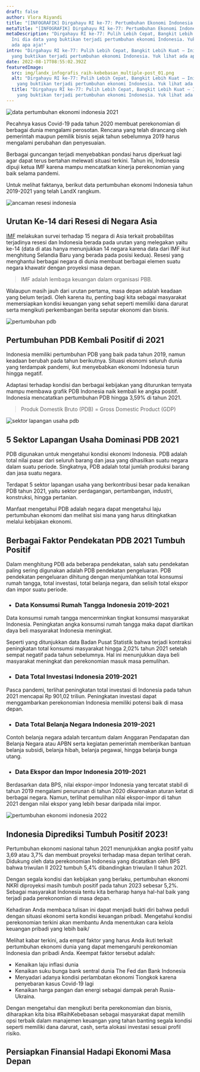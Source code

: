 ```yaml
---
draft: false
author: Vlora Riyandi
title: "[INFOGRAFIK] Dirgahayu RI ke-77: Pertumbuhan Ekonomi Indonesia 2019-21"
metaTitle: "[INFOGRAFIK] Dirgahayu RI ke-77: Pertumbuhan Ekonomi Indonesia 2019-21"
metaDescription: "Dirgahayu RI ke-77: Pulih Lebih Cepat, Bangkit Lebih Kuat –
  Ini dia data yang buktikan terjadi pertumbuhan ekonomi Indonesia. Yuk lihat
  ada apa aja!"
intro: "Dirgahayu RI ke-77: Pulih Lebih Cepat, Bangkit Lebih Kuat – Ini dia data
  yang buktikan terjadi pertumbuhan ekonomi Indonesia. Yuk lihat ada apa aja!"
date: 2022-08-17T08:55:02.392Z
featuredImage:
  src: img/landx_infografis_raih-kebebasan_multiple-post_01.png
  alt: "Dirgahayu RI ke-77: Pulih Lebih Cepat, Bangkit Lebih Kuat – Ini dia data
    yang buktikan terjadi pertumbuhan ekonomi Indonesia. Yuk lihat ada apa aja!"
  title: "Dirgahayu RI ke-77: Pulih Lebih Cepat, Bangkit Lebih Kuat – Ini dia data
    yang buktikan terjadi pertumbuhan ekonomi Indonesia. Yuk lihat ada apa aja!"
---
```

![data pertumbuhan ekonomi indonesia 2021](https://cdn.discordapp.com/attachments/913745757100711946/1009382662986793020/LandX_Infografis_Raih-Kebebasan_17-agustus.png)

Pecahnya kasus Covid-19 pada tahun 2020 membuat perekonomian di berbagai dunia mengalami perosotan. Rencana yang telah dirancang oleh pemerintah maupun pemilik bisnis sejak tahun sebelumnya 2019 harus mengalami perubahan dan penyesuaian.

Berbagai guncangan terjadi menyebabkan pondasi harus diperkuat lagi agar dapat terus bertahan melewati situasi terkini. Tahun ini, Indonesia dipuji ketua IMF karena mampu mencatatkan kinerja perekonomian yang baik selama pandemi.

Untuk melihat faktanya, berikut data pertumbuhan ekonomi Indonesia tahun 2019-2021 yang telah LandX rangkum.

![ancaman resesi indonesia](img/landx_infografis_raih-kebebasan_multiple-post_02.png "ancaman resesi indonesia")

## Urutan Ke-14 dari Resesi di Negara Asia

[IMF](https://landx.id/blog/apa-itu-imf-kegiatan-tujuan-dan-tanggapan-imf-terhadap-indonesia/) melakukan survei terhadap 15 negara di Asia terkait probabilitas terjadinya resesi dan Indonesia berada pada urutan yang melegakan yaitu ke-14 (data di atas hanya menunjukkan 14 negara karena data dari IMF ikut menghitung Selandia Baru yang berada pada posisi kedua). Resesi yang menghantui berbagai negara di dunia membuat berbagai elemen suatu negara khawatir dengan proyeksi masa depan.

> IMF adalah lembaga keuangan dalam organisasi PBB.

Walaupun masih jauh dari urutan pertama, masa depan adalah keadaan yang belum terjadi. Oleh karena itu, penting bagi kita sebagai masyarakat memersiapkan kondisi keuangan yang sehat seperti memiliki dana darurat serta mengikuti perkembangan berita seputar ekonomi dan bisnis.

![pertumbuhan pdb](img/landx_infografis_raih-kebebasan_multiple-post_04.png "pertumbuhan pdb")

## Pertumbuhan PDB Kembali Positif di 2021

Indonesia memiliki pertumbuhan PDB yang baik pada tahun 2019, namun keadaan berubah pada tahun berikutnya. Situasi ekonomi seluruh dunia yang terdampak pandemi, ikut menyebabkan ekonomi Indonesia turun hingga negatif.

Adaptasi terhadap kondisi dan berbagai kebijakan yang diturunkan ternyata mampu membawa grafik PDB Indonesia naik kembali ke angka positif. Indonesia mencatatkan pertumbuhan PDB hingga 3,59% di tahun 2021.

> Produk Domestik Bruto (PDB) = Gross Domestic Product (GDP)

![sektor lapangan usaha pdb](img/landx_infografis_raih-kebebasan_multiple-post_05.png "sektor lapangan usaha pdb 2021")

## 5 Sektor Lapangan Usaha Dominasi PDB 2021

PDB digunakan untuk mengetahui kondisi ekonomi Indonesia. PDB adalah total nilai pasar dari seluruh barang dan jasa yang dihasilkan suatu negara dalam suatu periode. Singkatnya, PDB adalah total jumlah produksi barang dan jasa suatu negara.

Terdapat 5 sektor lapangan usaha yang berkontribusi besar pada kenaikan PDB tahun 2021, yaitu sektor perdagangan, pertambangan, industri, konstruksi, hingga pertanian.

Manfaat mengetahui PDB adalah negara dapat mengetahui laju pertumbuhan ekonomi dan melihat sisi mana yang harus ditingkatkan melalui kebijakan ekonomi.

## Berbagai Faktor Pendekatan PDB 2021 Tumbuh Positif

Dalam menghitung PDB ada beberapa pendekatan, salah satu pendekatan paling sering digunakan adalah PDB pendekatan pengeluaran. PDB pendekatan pengeluaran dihitung dengan menjumlahkan total konsumsi rumah tangga, total investasi, total belanja negara, dan selisih total ekspor dan impor suatu periode.

* ### Data Konsumsi Rumah Tangga Indonesia 2019-2021

Data konsumsi rumah tangga mencerminkan tingkat konsumsi masyarakat Indonesia. Peningkatan angka konsumsi rumah tangga maka dapat diartikan daya beli masyarakat Indonesia meningkat. 

Seperti yang ditunjukkan data Badan Pusat Statistik bahwa terjadi kontraksi peningkatan total konsumsi masyarakat hingga 2,02% tahun 2021 setelah sempat negatif pada tahun sebelumnya. Hal ini menunjukkan daya beli masyarakat meningkat dan perekonomian masuk masa pemulihan.

* ### Data Total Investasi Indonesia 2019-2021

Pasca pandemi, terlihat peningkatan total investasi di Indonesia pada tahun 2021 mencapai Rp 901,02 triliun. Peningkatan investasi dapat menggambarkan perekonomian Indonesia memiliki potensi baik di masa depan.

* ### Data Total Belanja Negara Indonesia 2019-2021

Contoh belanja negara adalah tercantum dalam Anggaran Pendapatan dan Belanja Negara atau APBN serta kegiatan pemerintah memberikan bantuan belanja subsidi, belanja hibah, belanja pegawai, hingga belanja bunga utang. 

* ### Data Ekspor dan Impor Indonesia 2019-2021

Berdasarkan data BPS, nilai ekspor-impor Indonesia yang tercatat stabil di tahun 2019 mengalami penurunan di tahun 2020 dikarenakan aturan ketat di berbagai negara. Namun, terlihat pemulihan nilai ekspor-impor di tahun 2021 dengan nilai ekspor yang lebih besar daripada nilai impor.

![pertumbuhan ekonomi indonesia 2022](img/landx_infografis_raih-kebebasan_multiple-post_11.png "pertumbuhan ekonomi indonesia 2022")

## Indonesia Diprediksi Tumbuh Positif 2023!

Pertumbuhan ekonomi nasional tahun 2021 menunjukkan angka positif yaitu 3,69 atau 3,7% dan membuat proyeksi terhadap masa depan terlihat cerah. Didukung oleh data perekonomian Indonesia yang dicatatkan oleh BPS bahwa triwulan II 2022 tumbuh 5,4% dibandingkan triwulan II tahun 2021.

Dengan segala kondisi dan kebijakan yang berlaku, pertumbuhan ekonomi NKRI diproyeksi masih tumbuh positif pada tahun 2023 sebesar 5,2%. Sebagai masyarakat Indonesia tentu kita berharap hanya hal-hal baik yang terjadi pada perekonomian di masa depan.

Kehadiran Anda membaca tulisan ini dapat menjadi bukti diri bahwa peduli dengan situasi ekonomi serta kondisi keuangan pribadi. Mengetahui kondisi perekonomian terkini akan membantu Anda menentukan cara kelola keuangan pribadi yang lebih baik/

Melihat kabar terkini, ada empat faktor yang harus Anda ikuti terkait pertumbuhan ekonomi dunia yang dapat memengaruhi perekonomian Indonesia dan pribadi Anda. Keempat faktor tersebut adalah: 

* Kenaikan laju inflasi dunia
* Kenaikan suku bunga bank sentral dunia The Fed dan Bank Indonesia
* Menyadari adanya kondisi perlambatan ekonomi Tiongkok karena penyebaran kasus Covid-19 lagi
* Kenaikan harga pangan dan energi sebagai dampak perah Rusia-Ukraina.

Dengan mengetahui dan mengikuti berita perekonomian dan bisnis, diharapkan kita bisa #RaihKebebasan sebagai masyarakat dapat memilih opsi terbaik dalam manajemen keuangan yang tahan banting segala kondisi seperti memiliki dana darurat, cash, serta alokasi investasi sesuai profil risiko.

## Persiapkan Finansial Hadapi Ekonomi Masa Depan